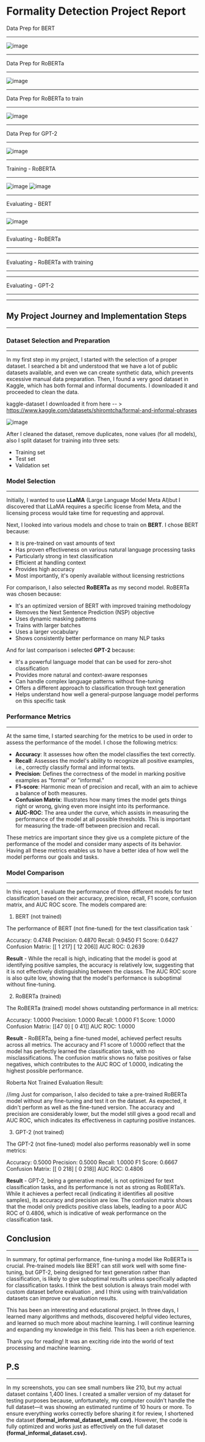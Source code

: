# Formality Detection Project Report

Data Prep for BERT
___
![image](https://github.com/user-attachments/assets/863852f1-3799-415e-9670-ee5392cabf36)
___
Data Prep for RoBERTa
___
![image](https://github.com/user-attachments/assets/967a3a75-a39a-464c-ad3d-580247a421e2)
___
Data Prep for RoBERTa to train
___
![image](https://github.com/user-attachments/assets/967a3a75-a39a-464c-ad3d-580247a421e2)
___
Data Prep for GPT-2
___
![image](https://github.com/user-attachments/assets/967a3a75-a39a-464c-ad3d-580247a421e2)
___

Training - RoBERTA
___
![image](https://github.com/user-attachments/assets/af824865-ae85-4578-8a2e-e5c33281916e)
![image](https://github.com/user-attachments/assets/f1b967ea-0726-493d-b455-1b94169684fc)

___
Evaluating - BERT
___
![image](https://github.com/user-attachments/assets/ed23422e-3e39-44fd-bfba-54899b84b5a4)
___
Evaluating - RoBERTa
___
___
Evaluating - RoBERTa with training
___
___
Evaluating - GPT-2
___
___
## My Project Journey and Implementation Steps
___

### Dataset Selection and Preparation
___
In my first step in my project, I started with the selection of a proper dataset. I searched a bit and understood that we have a lot of public datasets available, and even we can create synthetic data, which prevents excessive manual data preparation.
Then, I found a very good dataset in Kaggle, which has both formal and informal documents. 
I downloaded it and proceeded to clean the data.

kaggle-dataset
I downloaded it from here -- > https://www.kaggle.com/datasets/shiromtcha/formal-and-informal-phrases

![image](https://github.com/user-attachments/assets/5d93cf99-dea2-458e-813f-60e2809748a7)


After I cleaned the dataset, remove duplicates, none values (for all models), also 
I split dataset for training into three sets:
- Training set
- Test set
- Validation set

### Model Selection
___
Initially, I wanted to use **LLaMA** (Large Language Model Meta AI)but I discovered that LLaMA requires a specific license from Meta, and the licensing process would take time for requesting and approval.

Next, I looked into various models and chose to train on **BERT**. I chose BERT because:
- It is pre-trained on vast amounts of text
- Has proven effectiveness on various natural language processing tasks
- Particularly strong in text classification
- Efficient at handling context
- Provides high accuracy
- Most importantly, it's openly available without licensing restrictions

For comparison, I also selected **RoBERTa** as my second model. RoBERTa was chosen because:
- It's an optimized version of BERT with improved training methodology
- Removes the Next Sentence Prediction (NSP) objective
- Uses dynamic masking patterns
- Trains with larger batches
- Uses a larger vocabulary
- Shows consistently better performance on many NLP tasks

And for last comparison i selected **GPT-2** because:
- It's a powerful language model that can be used for zero-shot classification
- Provides more natural and context-aware responses
- Can handle complex language patterns without fine-tuning
- Offers a different approach to classification through text generation
- Helps understand how well a general-purpose language model performs on this specific task

### Performance Metrics
___
At the same time, I started searching for the metrics to be used in order to assess the performance of the model. I chose the following metrics:

- **Accuracy**: It assesses how often the model classifies the text correctly.
- **Recall**: Assesses the model's ability to recognize all positive examples, i.e., correctly classify formal and informal texts.
- **Precision**: Defines the correctness of the model in marking positive examples as "formal" or "informal."
- **F1-score**: Harmonic mean of precision and recall, with an aim to achieve a balance of both measures.
- **Confusion Matrix**: Illustrates how many times the model gets things right or wrong, giving even more insight into its performance.
- **AUC-ROC**: The area under the curve, which assists in measuring the performance of the model at all possible thresholds.
This is important for measuring the trade-off between precision and recall.

These metrics are important since they give us a complete picture of the performance of the model and consider many aspects of its behavior. Having all these metrics enables us to have a better idea of how well the model performs our goals and tasks.

### Model Comparison
___

In this report, I evaluate the performance of three different models for text classification based on their accuracy, precision, recall, F1 score, confusion matrix, and AUC ROC score. The models compared are:

1. BERT (not trained)

The performance of BERT (not fine-tuned) for the text classification task `

Accuracy: 0.4748
Precision: 0.4870
Recall: 0.9450
F1 Score: 0.6427
Confusion Matrix:
[[  1 217]
[ 12 206]]
AUC ROC: 0.2639

**Result** - While the recall is high, indicating that the model is good at identifying positive samples, the accuracy is relatively low,
suggesting that it is not effectively distinguishing between the classes.
The AUC ROC score is also quite low, showing that the model's performance is suboptimal without fine-tuning.

2. RoBERTa (trained)

The RoBERTa (trained) model shows outstanding performance in all metrics:

Accuracy: 1.0000
Precision: 1.0000
Recall: 1.0000
F1 Score: 1.0000
Confusion Matrix:
[[47  0]
[ 0 41]]
AUC ROC: 1.0000

**Result** - RoBERTa, being a fine-tuned model, achieved perfect results across all metrics.
The accuracy and F1 score of 1.0000 reflect that the model has perfectly learned the classification task, with no misclassifications.
The confusion matrix shows no false positives or false negatives, which contributes to the AUC ROC of 1.0000,
indicating the highest possible performance.

Roberta Not Trained Evaluation Result: 

//img
Just for comparison, I also decided to take a pre-trained RoBERTa model without any fine-tuning and test it on the dataset.
As expected, it didn't perform as well as the fine-tuned version.
The accuracy and precision are considerably lower, but the model still gives a good recall and AUC ROC,
which indicates its effectiveness in capturing positive instances.

3. GPT-2 (not trained)

The GPT-2 (not fine-tuned) model also performs reasonably well in some metrics:

Accuracy: 0.5000
Precision: 0.5000
Recall: 1.0000
F1 Score: 0.6667
Confusion Matrix:
[[  0 218]
[  0 218]]
AUC ROC: 0.4806

**Result** - GPT-2, being a generative model, is not optimized for text classification tasks, and its performance is not as strong as RoBERTa’s.
While it achieves a perfect recall (indicating it identifies all positive samples), its accuracy and precision are low.
The confusion matrix shows that the model only predicts positive class labels, leading to a poor AUC ROC of 0.4806, 
which is indicative of weak performance on the classification task.


## Conclusion
___
In summary, for optimal performance, fine-tuning a model like RoBERTa is crucial. Pre-trained models like BERT can still work well with some fine-tuning, but GPT-2,
being designed for text generation rather than classification, is likely to give suboptimal results unless specifically adapted for classification tasks.
I think the best solution is always train model with custom dataset before evaluation , and I think using with train/validation datasets can improve our evaluation results.

This has been an interesting and educational project. In three days, I learned many algorithms and methods,
discovered helpful video lectures, and learned so much more about machine learning. I will continue learning and expanding my knowledge in this field.
This has been a rich experience.

Thank you for reading! It was an exciting ride into the world of text processing and machine learning. 

## P.S
___

In my screenshots, you can see small numbers like 210,
but my actual dataset contains 1,400 lines.
I created a smaller version of my dataset for testing purposes
because, unfortunately, my computer couldn't handle the full
dataset—it was showing an estimated runtime of 10 hours or more.
To ensure everything works correctly before sharing it for review,
I shortened the dataset **(formal_informal_dataset_small.csv).**
However, the code is fully optimized and works just as
effectively on the full dataset **(formal_informal_dataset.csv).**

